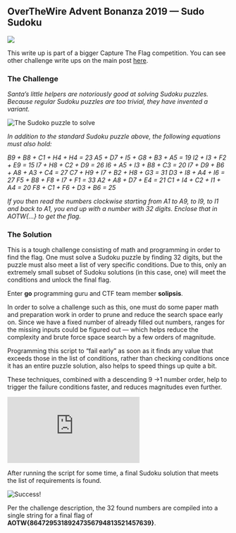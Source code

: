 
## OverTheWire Advent Bonanza 2019 — Sudo Sudoku

![](https://cdn-images-1.medium.com/max/3840/1*_vpzO6M-uTikvYBxVk45Dg.jpeg)

This write up is part of a bigger Capture The Flag competition. You can see other challenge write ups on the main post [here](https://medium.com/@forwardsecrecy/overthewire-advent-bonanza-2019-capture-the-flag-competition-66c50671c641).

### The Challenge

*Santa’s little helpers are notoriously good at solving Sudoku puzzles.
Because regular Sudoku puzzles are too trivial, they have invented a variant.*

![The Sudoko puzzle to solve](https://cdn-images-1.medium.com/max/2000/1*AMvY4RW3qe_HTTloqktdaQ.png)

*In addition to the standard Sudoku puzzle above,
the following equations must also hold:*

*B9 + B8 + C1 + H4 + H4 = 23
A5 + D7 + I5 + G8 + B3 + A5 = 19
I2 + I3 + F2 + E9 = 15
I7 + H8 + C2 + D9 = 26
I6 + A5 + I3 + B8 + C3 = 20
I7 + D9 + B6 + A8 + A3 + C4 = 27
C7 + H9 + I7 + B2 + H8 + G3 = 31
D3 + I8 + A4 + I6 = 27
F5 + B8 + F8 + I7 + F1 = 33
A2 + A8 + D7 + E4 = 21
C1 + I4 + C2 + I1 + A4 = 20
F8 + C1 + F6 + D3 + B6 = 25*

*If you then read the numbers clockwise starting from A1 to A9, to I9, to I1 and
back to A1, you end up with a number with 32 digits. Enclose that in AOTW{…}
to get the flag.*

### The Solution

This is a tough challenge consisting of math and programming in order to find the flag. One must solve a Sudoku puzzle by finding 32 digits, but the puzzle must also meet a list of very specific conditions. Due to this, only an extremely small subset of Sudoku solutions (in this case, one) will meet the conditions and unlock the final flag.

Enter **go** programming guru and CTF team member **solipsis**.

In order to solve a challenge such as this, one must do some paper math and preparation work in order to prune and reduce the search space early on. Since we have a fixed number of already filled out numbers, ranges for the missing inputs could be figured out — which helps reduce the complexity and brute force space search by a few orders of magnitude.

Programming this script to “fail early” as soon as it finds any value that exceeds those in the list of conditions, rather than checking conditions once it has an entire puzzle solution, also helps to speed things up quite a bit.

These techniques, combined with a descending 9 ->1 number order, help to trigger the failure conditions faster, and reduces magnitudes even further.

 <iframe src="https://medium.com/media/b6589a4741fd55d97a0040647ed6abf3" frameborder=0></iframe>

After running the script for some time, a final Sudoku solution that meets the list of requirements is found.

![Success!](https://cdn-images-1.medium.com/max/2000/1*i-XSplUDmAfuvpwWfqyAyg.png)

Per the challenge description, the 32 found numbers are compiled into a single string for a final flag of **AOTW{86472953189247356794813521457639}**.

